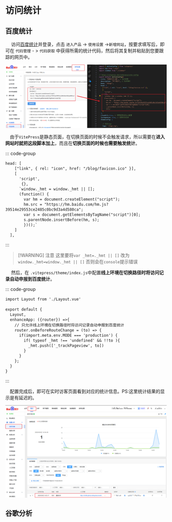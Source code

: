 # 访问统计

## 百度统计

​	　访问[百度统计](https://tongji.baidu.com/web5/10000673844/welcome/login)并登录，点击 `进入产品` -> `使用设置` ->`新增网站`，按要求填写后，即可在 `代码管理` - > `代码获取` 中获得所需的统计代码，然后将其复制并粘贴到您要跟踪的网页中。

![image-20250302145702439](./images/image-20250302145702439.png)

​	　由于`VitePress`是静态页面，在切换页面的时候不会触发请求，所以需要在**进入网站时就把这段脚本加上**，而且在**切换页面的时候也需要触发统计**。

::: code-group

```js{3-13} [.vitepress/config.ts]
head: [
    ["link", { rel: "icon", href: "/blog/favicon.ico" }],
    [
      'script',
       {},
      `window._hmt = window._hmt || [];
      (function() { 
        var hm = document.createElement("script"); 
        hm.src = "https://hm.baidu.com/hm.js?39514e29553ce2485c0bc9d3a4d580ca";
        var s = document.getElementsByTagName("script")[0]; 
        s.parentNode.insertBefore(hm, s);
        })();`
    ]
  ],
```

:::

> [!WARNING] 注意
> 这里要将`var _hmt=._hmt || []` 改为 `window._hmt=window._hmt || []` 否则会在`console`提示错误

​	　然后，在 `.vitepress/theme/index.js`中配置**线上环境在切换路径时将访问记录自动申报到百度统计**。

::: code-group

```js{5-13} [.vitepress/theme/index.js]
import Layout from './Layout.vue'

export default {
  Layout,
  enhanceApp: ({router}) =>{
    // 只允许线上环境在切换路径时将访问记录自动申报到百度统计
    router.onBeforeRouteChange = (to) => {
      if(import.meta.env.MODE === 'production') {
        if( typeof _hmt !== 'undefined' && !!to ){
          _hmt.push(['_trackPageview', to])
        }
      }
    };
  }
}
```

:::



​	　配置完成后，即可在实时访客页面看到对应的统计信息。PS:这里统计结果的显示是有延迟的。

![image-20250302153246683](./images/image-20250302153246683.png)



## 谷歌分析